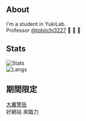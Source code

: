 ## About
I'm a student in YukiLab.  
Professor [@tobiichi3227](https://github.com/tobiichi3227) :place_of_worship: :place_of_worship: :place_of_worship:   
<!--
Ruan Mei considered me as a golden retriever, but Misumi Hatsune is Togawa Sakiko's golden retriever.

![Uika_lies](https://raw.githubusercontent.com/ChenKaiLiuG/ChenKaiLiuG/refs/heads/main/Uika_can_only_lies.jpg)
-->

<!--
## My Favorite
Ruan Mei is my wife.

![RuanMei](https://raw.githubusercontent.com/ChenKaiLiuG/ChenKaiLiuG/refs/heads/main/RuanMei.jpeg)
-->
## Stats
![Stats](https://github-readme-stats.vercel.app/api?username=ChenKaiLiuG&show_icons=true&theme=neon&include_all_commits=true)   
![Langs](https://github-readme-stats.vercel.app/api/top-langs/?username=ChenKaiLiuG&layout=compact&exclude_repo=12th_grade_python&theme=neon)

## 期間限定
[大糞警告](https://chenkailiug.github.io/114514)   
好網站 來臨力
<!--
**ChenKaiLiuG/ChenKaiLiuG** is a ✨ _special_ ✨ repository because its `README.md` (this file) appears on your GitHub profile.

Here are some ideas to get you started:

 Hi there 👋
- 🔭 I’m currently working on ...
- 🌱 I’m currently learning ...
- 👯 I’m looking to collaborate on ...
- 🤔 I’m looking for help with ...
- 💬 Ask me about ...
- 📫 How to reach me: ...
- 😄 Pronouns: ...
- ⚡ Fun fact: ...
-->

